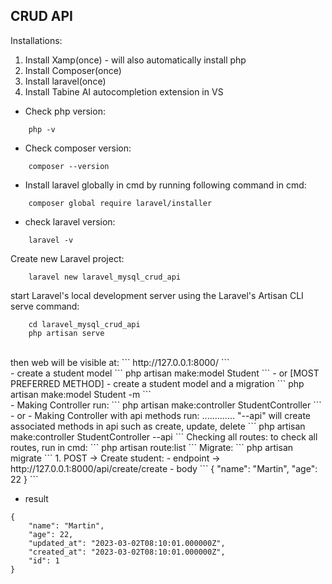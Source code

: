 ## CRUD API


Installations:
1. Install Xamp(once) - will also automatically install php
2. Install Composer(once)
3. Install laravel(once)
4. Install Tabine AI autocompletion extension in VS


- Check php version:
```
	php -v
```
- Check composer version:
```
	composer --version
```
- Install laravel globally in cmd by running following command in cmd:
```
	composer global require laravel/installer
```
- check laravel version:
```
	laravel -v
```


Create new Laravel project:
```
	laravel new laravel_mysql_crud_api
```
start Laravel's local development server using the Laravel's Artisan CLI serve command:
```
	cd laravel_mysql_crud_api
	php artisan serve
```
<br>
then web will be  visible at:
```
http://127.0.0.1:8000/
```
<br>
- create a student model
```
    php artisan make:model Student
```
- or [MOST PREFERRED METHOD]
- create a student model and a migration
```
    php artisan make:model Student -m
```
<br>
- Making Controller run:
```
    php artisan make:controller StudentController
```
- or
- Making Controller with api methods run: .............  "--api" will create associated methods in api such as create, update, delete
```
    php artisan make:controller StudentController --api
```
Checking all routes: to check all routes, run in cmd:
```
    php artisan route:list
```
Migrate:
```
    php artisan migrate
```
1. POST -> Create student:
- endpoint ->  http://127.0.0.1:8000/api/create/create
- body
```
{
    "name": "Martin",
    "age": 22
}
```

- result
```
{
    "name": "Martin",
    "age": 22,
    "updated_at": "2023-03-02T08:10:01.000000Z",
    "created_at": "2023-03-02T08:10:01.000000Z",
    "id": 1
}
```

